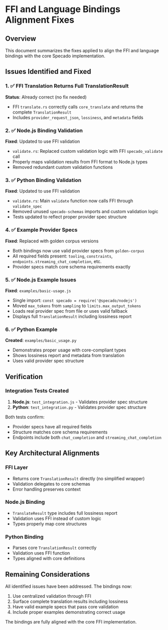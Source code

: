 # FFI and Language Bindings Alignment Fixes

## Overview
This document summarizes the fixes applied to align the FFI and language bindings with the core Specado implementation.

## Issues Identified and Fixed

### 1. ✅ FFI Translation Returns Full TranslationResult
**Status**: Already correct (no fix needed)
- FFI `translate.rs` correctly calls `core_translate` and returns the complete `TranslationResult`
- Includes `provider_request_json`, `lossiness`, and `metadata` fields

### 2. ✅ Node.js Binding Validation
**Fixed**: Updated to use FFI validation
- `validate.rs`: Replaced custom validation logic with FFI `specado_validate` call
- Properly maps validation results from FFI format to Node.js types
- Removed redundant custom validation functions

### 3. ✅ Python Binding Validation  
**Fixed**: Updated to use FFI validation
- `validate.rs`: Main `validate` function now calls FFI through `validate_spec`
- Removed unused `specado-schemas` imports and custom validation logic
- Tests updated to reflect proper provider spec structure

### 4. ✅ Example Provider Specs
**Fixed**: Replaced with golden corpus versions
- Both bindings now use valid provider specs from `golden-corpus`
- All required fields present: `tooling`, `constraints`, `endpoints.streaming_chat_completion`, etc.
- Provider specs match core schema requirements exactly

### 5. ✅ Node.js Example Issues
**Fixed**: `examples/basic-usage.js`
- Single import: `const specado = require('@specado/nodejs')`
- Moved `max_tokens` from `sampling` to `limits.max_output_tokens`
- Loads real provider spec from file or uses valid fallback
- Displays full `TranslationResult` including lossiness report

### 6. ✅ Python Example
**Created**: `examples/basic_usage.py`
- Demonstrates proper usage with core-compliant types
- Shows lossiness report and metadata from translation
- Uses valid provider spec structure

## Verification

### Integration Tests Created
1. **Node.js**: `test_integration.js` - Validates provider spec structure
2. **Python**: `test_integration.py` - Validates provider spec structure

Both tests confirm:
- Provider specs have all required fields
- Structure matches core schema requirements
- Endpoints include both `chat_completion` and `streaming_chat_completion`

## Key Architectural Alignments

### FFI Layer
- Returns core `TranslationResult` directly (no simplified wrapper)
- Validation delegates to core schemas
- Error handling preserves context

### Node.js Binding
- `TranslateResult` type includes full lossiness report
- Validation uses FFI instead of custom logic
- Types properly map core structures

### Python Binding  
- Parses core `TranslationResult` correctly
- Validation uses FFI function
- Types aligned with core definitions

## Remaining Considerations

All identified issues have been addressed. The bindings now:
1. Use centralized validation through FFI
2. Surface complete translation results including lossiness
3. Have valid example specs that pass core validation
4. Include proper examples demonstrating correct usage

The bindings are fully aligned with the core FFI implementation.